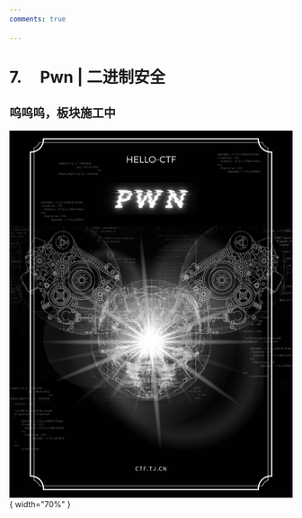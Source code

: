 ```yaml
---
comments: true

---
```


# 7. &nbsp; &nbsp; Pwn | 二进制安全

## 呜呜呜，板块施工中

<div class="center-table" markdown>

![前言](../assets/covers/Pwn.png){ width="70%" }

</div>